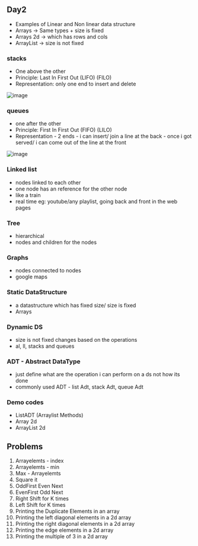 ## Day2

- Examples of Linear and Non linear data structure
- Arrays -> Same types + size is fixed
- Arrays 2d -> which has rows and cols 
- ArrayList -> size is not fixed

### stacks
 - One above the other
 - Principle: Last In First Out (LIFO) (FILO)
 - Representation:  only one end to insert and delete

![image](https://user-images.githubusercontent.com/70228962/169972551-275dee6a-05f8-40d1-9695-1c0b51b8f6ed.png)


### queues
 - one after the other
 - Principle: First In First Out (FIFO) (LILO)
 - Representation  - 2 ends 
       - i can insert/ join a line at the back
       - once i got served/ i can come out of the line at the front 
            
![image](https://user-images.githubusercontent.com/70228962/169972630-a2000c96-1c28-43d0-906d-7ad30b28b0ce.png)
          
 
### Linked list
 - nodes linked to each other
 - one node has an reference for the other node
 - like a train
 - real time eg: youtube/any playlist, going back and front in the web pages
 
### Tree
 - hierarchical
 - nodes and children for the nodes
 
### Graphs
 - nodes connected to nodes
 - google maps

### Static DataStructure 
- a datastructure which has fixed size/ size is fixed 
- Arrays

### Dynamic DS
- size is not fixed changes based on the operations
- al, ll, stacks and queues

### ADT - Abstract DataType
- just define what are the operation i can perform on a ds not how its done
- commonly used ADT -  list Adt, stack Adt, queue Adt

### Demo codes
-  ListADT (Arraylist Methods)
- Array 2d
- ArrayList 2d 

## Problems

1. Arrayelemts - index
2. Arrayelemts - min
3. Max - Arrayelemts
4. Square it
5. OddFirst Even Next
6. EvenFirst Odd Next   
7. Right Shift for K times
8. Left Shift for K times
9. Printing the Duplicate Elements in an array
10. Printing the left diagonal elements in a 2d array
11. Printing the right diagonal elements in a 2d array
12. Printing the edge elements in a 2d array
13. Printing the multiple of 3 in a 2d array

